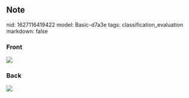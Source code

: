 ## Note
nid: 1627116419422
model: Basic-d7a3e
tags: classification_evaluation
markdown: false

### Front
<img src="paste-b321678810a5309d4a6f370a02cb319ab0ba4343.jpg">

### Back
<img src="paste-69fdb51a9dbcf840c00dfde8a326f6c1e3eacc73.jpg">

